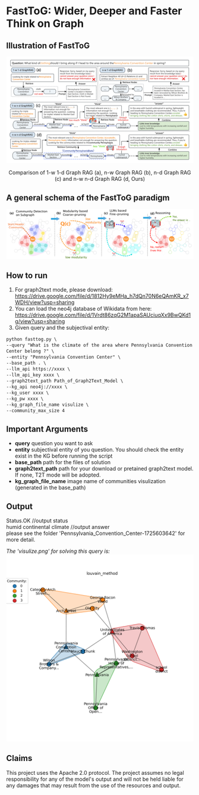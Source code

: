 # FastToG: Wider, Deeper and Faster Think on Graph
## Illustration of FastToG
![illustration of FastToG](./main.png)
<p style="text-align:center;">Comparison of 1-w 1-d Graph RAG (a), n-w Graph RAG (b), n-d Graph RAG (c) and n-w n-d Graph RAG (d, Ours)</p>

## A general schema of the FastToG paradigm
![illustration of FastToG](./pipline.png)

## How to run
1. For graph2text mode, please download: https://drive.google.com/file/d/1812Hy9eMHa_h7dQn70N6eQAmKR_x7WDH/view?usp=sharing
2. You can load the neo4j database of Wikidata from here: https://drive.google.com/file/d/1Vrdt86zqG2M1apaSAUciuqXx9BwQKd1g/view?usp=sharing
3. Given query and the subjectival entity:

```
python fasttog.py \
--query "What is the climate of the area where Pennsylvania Convention Center belong ?" \
--entity "Pennsylvania Convention Center" \
--base_path . \
--llm_api https://xxxx \
--llm_api_key xxxx \
--graph2text_path Path_of_Graph2Text_Model \
--kg_api neo4j://xxxx \
--kg_user xxxx \
--kg_pw xxxx \
--kg_graph_file_name visulize \
--community_max_size 4
```

## Important Arguments
* **query** question you want to ask
* **entity** subjectival entity of you question. You should check the entity exist in the KG before running the script
* **base_path** path for the files of solution
* **graph2text_path** path for your download or pretained graph2text model. If none, T2T mode will be adopted.
* **kg_graph_file_name** image name of communities visulization (generated in the base_path)

## Output
Status.OK //output status <br />
humid continental climate //output answer <br />
please see the folder 'Pennsylvania\_Convention\_Center-1725603642' for more detail. <br />

*The 'visulize.png' for solving this query is:*
![visulize](./visulize.png)

## Claims
This project uses the Apache 2.0 protocol. The project assumes no legal responsibility for any of the model's output and will not be held liable for any damages that may result from the use of the resources and output.
